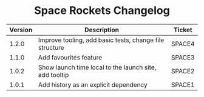 <h1 align="center">Space Rockets Changelog</h1>


| Version | Description                                                          | Ticket                             |
| ------- | -------------------------------------------------------------------- | ---------------------------------- |
| 1.2.0   | Improve tooling, add basic tests, change file structure              | SPACE4                             |
| 1.1.0   | Add favourites feature                                               | SPACE3                             |
| 1.0.2   | Show launch time local to the launch site, add tooltip               | SPACE2                             |
| 1.0.1   | Add history as an explicit dependency                                | SPACE1                             |
